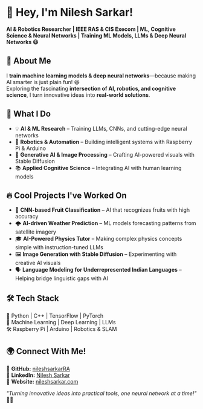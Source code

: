 # 👋 Hey, I'm Nilesh Sarkar!  
**AI & Robotics Researcher | IEEE RAS & CIS Execom | ML, Cognitive Science & Neural Networks | Training ML Models, LLMs & Deep Neural Networks 😃**  

## 🚀 About Me  
I **train machine learning models & deep neural networks**—because making AI smarter is just plain fun! 😃  
Exploring the fascinating **intersection of AI, robotics, and cognitive science**, I turn innovative ideas into **real-world solutions**.  

## 🔬 What I Do  
- 💡 **AI & ML Research** – Training LLMs, CNNs, and cutting-edge neural networks  
- 🤖 **Robotics & Automation** – Building intelligent systems with Raspberry Pi & Arduino  
- 🎨 **Generative AI & Image Processing** – Crafting AI-powered visuals with Stable Diffusion  
- 📚 **Applied Cognitive Science** – Integrating AI with human learning models  

## 🔥 Cool Projects I've Worked On  
- 🌱 **CNN-based Fruit Classification** – AI that recognizes fruits with high accuracy  
- 🌩️ **AI-driven Weather Prediction** – ML models forecasting patterns from satellite imagery  
- 🎓 **AI-Powered Physics Tutor** – Making complex physics concepts simple with instruction-tuned LLMs  
- 🖼️ **Image Generation with Stable Diffusion** – Experimenting with creative AI visuals  
- 🗣️ **Language Modeling for Underrepresented Indian Languages** – Helping bridge linguistic gaps with AI  

## 🛠️ Tech Stack  
🐍 Python | C++ | TensorFlow | PyTorch  
🔬 Machine Learning | Deep Learning | LLMs  
🛠️ Raspberry Pi | Arduino | Robotics & SLAM  

## 🌍 Connect With Me!  
📌 **GitHub:** [nileshsarkarRA](https://github.com/nileshsarkarRA)  
📌 **LinkedIn:** [Nilesh Sarkar](http://www.linkedin.com/in/nilesh-sarkar-4137b428b)  
📌 **Website:** [nileshsarkar.com](https://nileshsarkar.com)  

_"Turning innovative ideas into practical tools, one neural network at a time!"_ 🚀😃  
